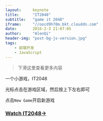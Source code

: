 ```yaml
---
layout:     keynote
title:      "IT2048"
subtitle:   "game it 2048"
iframe:     "//oocd9h78m.bkt.clouddn.com"
date:       2016-2-3 21:07:05
author:     "AlenQi"
header-img: "post-bg-js-version.jpg"
tags:
    - 前端开发
    - JavaScript
---
```


> 下滑这里查看更多内容

一个小游戏，IT2048

光标点击在游戏区域，然后按上下左右即可

点击`New Game`开启新游戏


### [Watch IT2048→](//oocd9h78m.bkt.clouddn.com)
